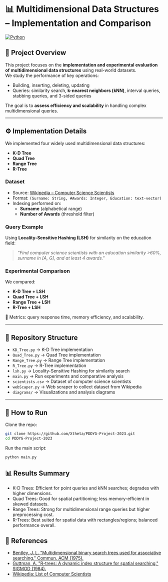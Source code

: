 # 📊 Multidimensional Data Structures – Implementation and Comparison

[![Python](https://img.shields.io/badge/Python-3.10+-blue)](https://www.python.org/)

## 📌 Project Overview
This project focuses on the **implementation and experimental evaluation of multidimensional data structures** using real-world datasets.  
We study the performance of key operations:  
- Building, inserting, deleting, updating  
- Queries: similarity search, **k-nearest neighbors (kNN)**, interval queries, stabbing queries, and 3-sided queries  

The goal is to **assess efficiency and scalability** in handling complex multidimensional queries.

---

## ⚙️ Implementation Details
We implemented four widely used multidimensional data structures:
- **K-D Tree**
- **Quad Tree**
- **Range Tree**
- **R-Tree**

### Dataset
- Source: [Wikipedia – Computer Science Scientists](https://en.wikipedia.org/wiki/List_of_computer_scientists)  
- Format: `(Surname: String, #Awards: Integer, Education: text-vector)`  
- Indexing performed on:  
  - **Surname** (alphabetical range)  
  - **Number of Awards** (threshold filter)  

### Query Example
Using **Locality-Sensitive Hashing (LSH)** for similarity on the education field:  

> *"Find computer science scientists with an education similarity >60%, surname in [A, G], and at least 4 awards."*

### Experimental Comparison
We compared:
- **K-D Tree + LSH**  
- **Quad Tree + LSH**  
- **Range Tree + LSH**  
- **R-Tree + LSH**  

📌 Metrics: query response time, memory efficiency, and scalability.

---

## 📂 Repository Structure
- `KD_Tree.py` → K-D Tree implementation  
- `Quad_Tree.py` → Quad Tree implementation  
- `Range_Tree.py` → Range Tree implementation  
- `R_Tree.py` → R-Tree implementation  
- `lsh.py` → Locality-Sensitive Hashing for similarity search  
- `main.py` → Run experiments and comparative analysis  
- `scientists.csv` → Dataset of computer science scientists  
- `webScaper.py` → Web scraper to collect dataset from Wikipedia  
- `diagrams/` → Visualizations and analysis diagrams  

---

## 🚀 How to Run
Clone the repo:
```bash
git clone https://github.com/Xtheta/PDDYG-Project-2023.git
cd PDDYG-Project-2023
```

Run the main script:
```bash
python main.py
```

## 📊 Results Summary
- K-D Trees: Efficient for point queries and kNN searches; degrades with higher dimensions.
- Quad Trees: Good for spatial partitioning; less memory-efficient in skewed datasets.
- Range Trees: Strong for multidimensional range queries but higher preprocessing cost.
- R-Trees: Best suited for spatial data with rectangles/regions; balanced performance overall.

## 📖 References
- [Bentley, J. L. "Multidimensional binary search trees used for associative searching." Commun. ACM (1975).](https://dl.acm.org/doi/pdf/10.1145/361002.361007)
- [Guttman, A. "R-trees: A dynamic index structure for spatial searching." SIGMOD (1984).](https://dl.acm.org/doi/pdf/10.1145/971697.602266)
- [Wikipedia: List of Computer Scientists](https://en.wikipedia.org/wiki/List_of_computer_scientists)
